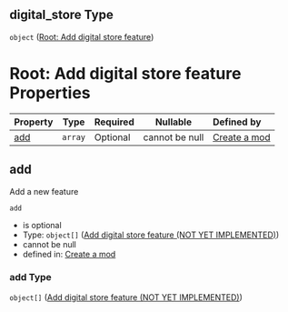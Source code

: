 ## digital_store Type

`object` ([Root: Add digital store feature](generic-properties-root-add-digital-store-feature.md))

# Root: Add digital store feature Properties

| Property    | Type    | Required | Nullable       | Defined by                                                                                                                                            |
| :---------- | ------- | -------- | -------------- | :---------------------------------------------------------------------------------------------------------------------------------------------------- |
| [add](#add) | `array` | Optional | cannot be null | [Create a mod](generic-properties-root-add-digital-store-feature-properties-add-digital-store.md "mod.json#/properties/digital_store/properties/add") |

## add

Add a new feature


`add`

-   is optional
-   Type: `object[]` ([Add digital store feature (NOT YET IMPLEMENTED)](generic-properties-root-add-digital-store-feature-properties-add-digital-store-add-digital-store-feature-not-yet-implemented.md))
-   cannot be null
-   defined in: [Create a mod](generic-properties-root-add-digital-store-feature-properties-add-digital-store.md "mod.json#/properties/digital_store/properties/add")

### add Type

`object[]` ([Add digital store feature (NOT YET IMPLEMENTED)](generic-properties-root-add-digital-store-feature-properties-add-digital-store-add-digital-store-feature-not-yet-implemented.md))
